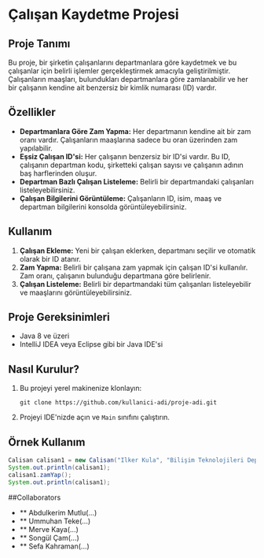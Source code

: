 

# Çalışan Kaydetme Projesi

## Proje Tanımı

Bu proje, bir şirketin çalışanlarını departmanlara göre kaydetmek ve bu çalışanlar için belirli işlemler gerçekleştirmek amacıyla geliştirilmiştir. Çalışanların maaşları, bulundukları departmanlara göre zamlanabilir ve her bir çalışanın kendine ait benzersiz bir kimlik numarası (ID) vardır.

## Özellikler

- **Departmanlara Göre Zam Yapma:** Her departmanın kendine ait bir zam oranı vardır. Çalışanların maaşlarına sadece bu oran üzerinden zam yapılabilir.
- **Eşsiz Çalışan ID'si:** Her çalışanın benzersiz bir ID'si vardır. Bu ID, çalışanın departman kodu, şirketteki çalışan sayısı ve çalışanın adının baş harflerinden oluşur.
- **Departman Bazlı Çalışan Listeleme:** Belirli bir departmandaki çalışanları listeleyebilirsiniz.
- **Çalışan Bilgilerini Görüntüleme:** Çalışanların ID, isim, maaş ve departman bilgilerini konsolda görüntüleyebilirsiniz.

## Kullanım

1. **Çalışan Ekleme:** Yeni bir çalışan eklerken, departmanı seçilir ve otomatik olarak bir ID atanır.
2. **Zam Yapma:** Belirli bir çalışana zam yapmak için çalışan ID'si kullanılır. Zam oranı, çalışanın bulunduğu departmana göre belirlenir.
3. **Çalışan Listeleme:** Belirli bir departmandaki tüm çalışanları listeleyebilir ve maaşlarını görüntüleyebilirsiniz.

## Proje Gereksinimleri

- Java 8 ve üzeri
- IntelliJ IDEA veya Eclipse gibi bir Java IDE'si

## Nasıl Kurulur?

1. Bu projeyi yerel makinenize klonlayın:
   ```
   git clone https://github.com/kullanici-adi/proje-adi.git
   ```
2. Projeyi IDE'nizde açın ve `Main` sınıfını çalıştırın.

## Örnek Kullanım

```java
Calisan calisan1 = new Calisan("Ilker Kula", "Bilişim Teknolojileri Departmanı", 25000);
System.out.println(calisan1);
calisan1.zamYap();
System.out.println(calisan1);
```
##Collaborators
- ** Abdulkerim Mutlu(...)
- ** Ummuhan Teke(...)
- ** Merve Kaya(...)
- ** Songül Çam(...)
- ** Sefa Kahraman(...)
